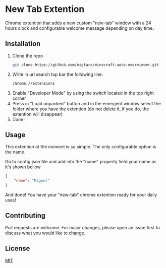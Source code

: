 

# New Tab Extention

Chrome extention that adds a new custom "new-tab" window with a 24 hours clock and configurable welcome message depending on day time. 

## Installation
1. Clone the repo
   ```sh
   git clone https://github.com/migtarx/minecraft-auto-overviewer.git
   ```
2. Write in url search top bar the following line:
    ```sh
   chrome://extensions
   ```
3. Enable "Developer Mode" by using the switch located in the top right corner
4. Press in "Load unpacked" button and in the emergent window select the folder where you have the extention (do not delete it, if you do, the extention will disappear)
5. Done!

## Usage

This extention at the moment is so simple. The only configurable option is the name.

Go to config.json file and add into the "name" property field your name as it's shown bellow

```json
{
    "name": "Miguel"
}
```
And done! You have your "new-tab" chrome extention ready for your daily uses!

## Contributing
Pull requests are welcome. For major changes, please open an issue first to discuss what you would like to change.

## License
[MIT](https://choosealicense.com/licenses/mit/)
